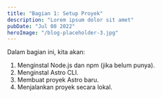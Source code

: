 ```yaml
---
title: "Bagian 1: Setup Proyek"
description: "Lorem ipsum dolor sit amet"
pubDate: "Jul 08 2022"
heroImage: "/blog-placeholder-3.jpg"                       
---
```


Dalam bagian ini, kita akan:

1.  Menginstal Node.js dan npm (jika belum punya).
2.  Menginstal Astro CLI.
3.  Membuat proyek Astro baru.
4.  Menjalankan proyek secara lokal.

